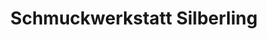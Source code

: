 ---
title: "Schmuckwerkstatt Silberling"
url: /odernheim-am-glan/schmuckwerkstatt-silberling/
shop: Schmuck
---